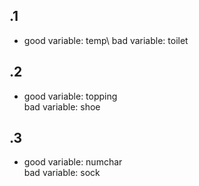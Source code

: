 ## .1
- good variable: temp\ 
    bad variable: toilet
## .2
- good variable: topping\
    bad variable: shoe
## .3
- good variable: numchar\
    bad variable: sock